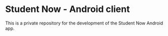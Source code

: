Student Now - Android client
==================

This is a private repository for the development of the Student Now Android app.